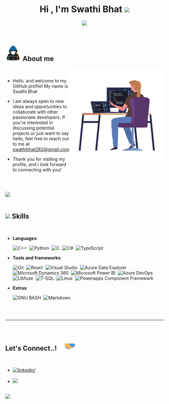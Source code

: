 
<h1 align="center"><b>Hi , I'm Swathi Bhat </b><img src="https://media.giphy.com/media/hvRJCLFzcasrR4ia7z/giphy.gif" width="35"></h1>

<p align="center">
  <img src="https://readme-typing-svg.herokuapp.com?font=Time+New+Roman&color=cyan&size=25&center=true&vCenter=true&width=800&height=100&duration=6000&lines=Namaskara...&#128591;++;Ex-software+engineer+at+Microsoft;Graduate+student+at+UCSB;Computer+systems+and+security+enthusiast;Lifelong+learner;">
</p>


<br>



	
## <picture><img src = "./assets/mdImages/about_me.gif" width = 50px></picture> **About me**

<picture>
  <source media="(max-width: 767px)" srcset="">
  <img align="right" alt="" src="./assets/mdImages/female-developer.svg" width=300px>
</picture>

<br>


- Hello, and welcome to my GitHub profile! My name is Swathi Bhat

- I am always open to new ideas and opportunities to collaborate with other passionate developers. If you're interested in discussing potential projects or just want to say hello, feel free to reach out to me at <a href="mailto:swathibhat282@gmail.com">swathibhat282@gmail.com</a>

- Thank you for visiting my profile, and I look forward to connecting with you!

<br><br>

<img src="https://user-images.githubusercontent.com/73097560/115834477-dbab4500-a447-11eb-908a-139a6edaec5c.gif"><br><br>

## <img src="https://media2.giphy.com/media/QssGEmpkyEOhBCb7e1/giphy.gif?cid=ecf05e47a0n3gi1bfqntqmob8g9aid1oyj2wr3ds3mg700bl&rid=giphy.gif" width ="25"><b> Skills</b>
<br>

<p align="center">

- **Languages**:

    ![C++](https://img.shields.io/badge/C%2B%2B-F7DF1F.svg?style=for-the-badge&logo=c%2B%2B&logoColor=white&color=peach)&nbsp;
    ![Python](https://img.shields.io/badge/Python%20-%2314354C.svg?style=for-the-badge&logo=python&logoColor=white)&nbsp;
    ![C](https://img.shields.io/badge/C-F7DF1F.svg?style=for-the-badge&logo=C&logoColor=white&color=red)&nbsp;
    ![C#](https://img.shields.io/badge/C%23-2370ED.svg?style=for-the-badge&logo=c%23&logoColor=black&color=beige)&nbsp;
    ![TypeScript](https://img.shields.io/badge/TypeScript-F7DF1E.svg?style=for-the-badge&logo=typescript)&nbsp;
  

- **Tools and frameworks**:
  
    ![Git](https://img.shields.io/badge/git-%23F05033.svg?style=for-the-badge&logo=git&logoColor=white)&nbsp;
    ![React](https://img.shields.io/badge/React-F7DF1F.svg?style=for-the-badge&logo=react&color=black)&nbsp;
    ![Visual Studio](https://img.shields.io/badge/VS-F7DF1F.svg?style=for-the-badge&logo=visualstudio&logoColor=blue&color=cyan)&nbsp;
    ![Azure Data Explorer](https://img.shields.io/badge/Kusto-F7DF1F.svg?style=for-the-badge&logo=azuredataexplorer&color=brown)&nbsp;
    ![Microsoft Dynamics 365](https://img.shields.io/badge/Microsoft%20Dynamics%20365-F7DF1F.svg?style=for-the-badge&logo=dynamics365&color=pink)&nbsp;
    ![Microsoft Power BI](https://img.shields.io/badge/Power%20BI-F7DF1F.svg?style=for-the-badge&logo=powerbi&color=skyblue)&nbsp;
    ![Azure DevOps](https://img.shields.io/badge/Azure%20devOps-F7DF1F.svg?style=for-the-badge&logo=azuredevops&logoColor=white&color=red)&nbsp;
    ![Libfuse](https://img.shields.io/badge/libfuse-F7DF1F.svg?style=for-the-badge&logo=libfuse&color=orange)&nbsp;
    ![T-SQL](https://img.shields.io/badge/TSQL-2370ED.svg?style=for-the-badge&logo=sql)&nbsp;
    ![Linux](https://img.shields.io/badge/Linux-FCC624?style=for-the-badge&logo=linux&logoColor=black)&nbsp;
    ![Powerapps Component Framework](https://img.shields.io/badge/Powerapps%20Component%20Framework-2370ED.svg?style=for-the-badge&logo=powerapps&logoColor=black&color=beige)&nbsp;
  
    
<!--- **Front-End Development**:

   ![HTML5](https://img.shields.io/badge/HTML5%20-%23E34F26.svg?style=for-the-badge&logo=html5&logoColor=white)&nbsp;
   ![CSS3](https://img.shields.io/badge/CSS%20-%231572B6.svg?style=for-the-badge&logo=css3&logoColor=white)&nbsp;
   ![TailwindCSS](https://img.shields.io/badge/-Tailwind_CSS-38B2AC?style=for-the-badge&logo=tailwind-css&logoColor=white)&nbsp;

<br>

- **Cloud Hosting**:

    ![Github Pages](https://img.shields.io/badge/GitHub%20Pages-%23327FC7.svg?style=for-the-badge&logo=github&logoColor=white)
    
<br>

- **Softwares and Tools**:

    ![Git](https://img.shields.io/badge/git-%23F05033.svg?style=for-the-badge&logo=git&logoColor=white)&nbsp;
    ![GitHub](https://img.shields.io/badge/github-%23121011.svg?style=for-the-badge&logo=github&logoColor=white)&nbsp;
    ![Figma](https://img.shields.io/badge/Figma-F24E1E?style=for-the-badge&logo=figma&logoColor=white)&nbsp;
    ![Google](https://img.shields.io/badge/google-%234285F4.svg?style=for-the-badge&logo=google&logoColor=white)&nbsp;
    ![Visual Studio Code](https://img.shields.io/badge/VS%20Code-0078d7.svg?style=for-the-badge&logo=visual-studio-code&logoColor=white)&nbsp;
    ![Archcraft](https://img.shields.io/badge/Archcraft-%23404d59?style=for-the-badge&logo=archlinux&logoColor=%#1793D1)&nbsp;

<br>-->

- **Extras**:

    ![GNU BASH](https://img.shields.io/badge/GNU%20Bash-000000?style=for-the-badge&logo=GNU%20Bash&logoColor=white)&nbsp;
    ![Markdown](https://img.shields.io/badge/markdown-%23000000.svg?style=for-the-badge&logo=markdown&logoColor=white)&nbsp;  


</p>

<br>
<br>

-----

<!--<br>


## <img src="https://media.giphy.com/media/iY8CRBdQXODJSCERIr/giphy.gif" width="35"><b> Github Stats </b>
<br>

<div align="center">

[![Swathi's GitHub stats-Dark](https://github-readme-stats.vercel.app/api?username=SwathiSBhat&show_icons=true&theme=dark#gh-dark-mode-only)](https://github.com/anuraghazra/github-readme-stats#gh-dark-mode-only)
[![Swathi's GitHub stats-Light](https://github-readme-stats.vercel.app/api?username=SwathiSBhat&show_icons=true&theme=default#gh-light-mode-only)](https://github.com/anuraghazra/github-readme-stats#gh-light-mode-only)

</div>

<br>
<br>

-----

<br>-->
<br>

## <b> Let's Connect..!</b><img src="./assets/mdImages/handshake.gif" width ="80">
<br>
<div align='left'>

<ul>

<li>
<a href="www.linkedin.com/in/swathi-s-bhat-6180a3128" target="_blank">
<img src="https://img.shields.io/badge/linkedin:  SwathiSBhat-0077B5.svg?style=for-the-badge&logo=linkedin&logoColor=white&color=405DE6" alt=linkedin/>
</a>
</li>

<br>

<li>
<a href="mailto:swathibhat282@gmail.com" target="_blank">
<img src="https://img.shields.io/badge/gmail:  SwathiSBhat-%23EA4335.svg?style=for-the-badge&logo=gmail&logoColor=white" t=mail/>
</a>
</li>
	
</ul>
</div>

<br>
<img src="https://user-images.githubusercontent.com/73097560/115834477-dbab4500-a447-11eb-908a-139a6edaec5c.gif">
<br>
<br>
<br>

<br>
<br>
